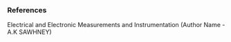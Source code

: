### References

Electrical and Electronic Measurements and Instrumentation (Author Name - A.K SAWHNEY)